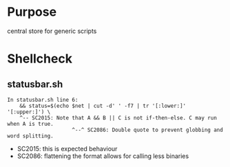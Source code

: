 # Purpose
central store for generic scripts

# Shellcheck

## statusbar.sh

```
In statusbar.sh line 6:
    && status=$(echo $net | cut -d' ' -f7 | tr '[:lower:]' '[:upper:]') \
    ^-- SC2015: Note that A && B || C is not if-then-else. C may run when A is true.
                     ^--^ SC2086: Double quote to prevent globbing and word splitting.
```

- SC2015: this is expected behaviour
- SC2086: flattening the format allows for calling less binaries
